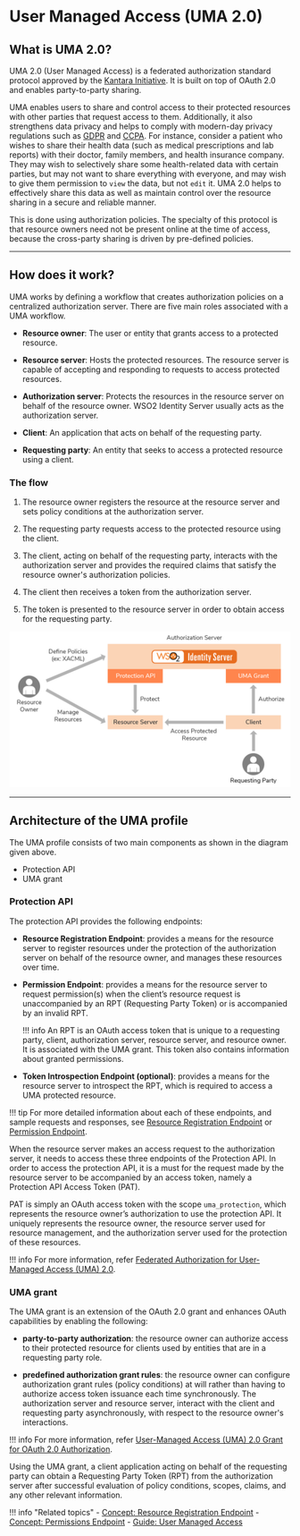 # User Managed Access (UMA 2.0)

## What is UMA 2.0?

UMA 2.0 (User Managed Access) is a federated authorization standard protocol approved by the [Kantara Initiative](https://kantarainitiative.org/). It is built on top of OAuth 2.0 and enables party-to-party sharing. 

UMA enables users to share and control access to their protected resources with other parties that request access to them. Additionally, it also strengthens data privacy and helps to comply with modern-day privacy regulations such as [GDPR](../../compliance/gdpr) and [CCPA](../../compliance/ccpa). For instance, consider a patient who wishes to share their health data (such as medical prescriptions and lab reports) with their doctor, family members, and health insurance company. They may wish to selectively share some health-related data with certain parties, but may not want to share everything with everyone, and may wish to give them permission to `view` the data, but not `edit` it. UMA 2.0 helps to effectively share this data as well as maintain control over the resource sharing in a secure and reliable manner. 

This is done using authorization policies. The specialty of this protocol is that resource owners need not be present online at the time of access, because the cross-party sharing is driven by pre-defined policies.

-----

## How does it work?

UMA works by defining a workflow that creates authorization policies on a centralized authorization server. There are five main roles associated with a UMA workflow. 

- **Resource owner**: The user or entity that grants access to a protected resource. 

- **Resource server**: Hosts the protected resources. The resource server is capable of accepting and responding to requests to access protected resources.

- **Authorization server**: Protects the resources in the resource server on behalf of the resource owner. WSO2 Identity Server usually acts as the authorization server.

- **Client**: An application that acts on behalf of the requesting party.

- **Requesting party**: An entity that seeks to access a protected resource using a client.

### The flow

1. The resource owner registers the resource at the resource server and sets policy conditions at the authorization server. 

2. The requesting party requests access to the protected resource using the client. 

2. The client, acting on behalf of the requesting party, interacts with the authorization server and provides the required claims that satisfy the resource owner's authorization policies.  

3. The client then receives a token from the authorization server. 

4. The token is presented to the resource server in order to obtain access for the requesting party. 

![User Managed Access diagram](../../../assets/img/concepts/user-managed-access-diagram.png) 

---

## Architecture of the UMA profile

The UMA profile consists of two main components as shown in the diagram given above. 

- Protection API
- UMA grant

### Protection API

The protection API provides the following endpoints:

- **Resource Registration Endpoint**: provides a means for the resource server to register resources under the protection of the authorization server on behalf of the resource owner, and manages these resources over time.

- **Permission Endpoint**: provides a means for the resource server to request permission(s) when the client’s resource request is unaccompanied by an RPT (Requesting Party Token) or is accompanied by an invalid RPT. 
    
    !!! info
        An RPT is an OAuth access token that is unique to a requesting party, client, authorization server, resource server, and resource owner. It is associated with the UMA grant. This token also contains information about granted permissions.

- **Token Introspection Endpoint (optional)**: provides a means for the resource server to introspect the RPT, which is required to access a UMA protected resource.

!!! tip
    For more detailed information about each of these endpoints, and sample requests and responses, see [Resource Registration Endpoint](../uma-resource-registration) or [Permission Endpoint](../uma-permission-endpoint).

When the resource server makes an access request to the authorization server, it needs to access these three endpoints of the Protection API. In order to access the protection API, it is a must for the request made by the resource server to be accompanied by an access token, namely a Protection API Access Token (PAT). 

PAT is simply an OAuth access token with the scope  `uma_protection`, which represents the resource owner’s authorization to use the protection API. It uniquely represents the resource owner, the resource server used for resource management, and the authorization server used for the protection of these resources.

!!! info
    For more information, refer [Federated Authorization for User-Managed Access (UMA) 2.0](https://docs.kantarainitiative.org/uma/wg/rec-oauth-uma-federated-authz-2.0.html).
    
### UMA grant

The UMA grant is an extension of the OAuth 2.0 grant and enhances OAuth capabilities by enabling the following: 

- **party-to-party authorization**: the resource owner can authorize access to their protected resource for clients used by entities that are in a requesting party role.

- **predefined authorization grant rules**: the resource owner can configure authorization grant rules (policy conditions) at will rather than having to authorize access token issuance each time synchronously. The authorization server and resource server, interact with the client and requesting party asynchronously, with respect to the resource owner's interactions. 

!!! info
    For more information, refer [User-Managed Access (UMA) 2.0 Grant for OAuth 2.0 Authorization](https://docs.kantarainitiative.org/uma/wg/rec-oauth-uma-grant-2.0.html).
    
Using the UMA grant, a client application acting on behalf of the requesting party can obtain a Requesting Party Token (RPT) from the authorization server after successful evaluation of policy conditions, scopes, claims, and any other relevant information.
     
!!! info "Related topics"
    - [Concept: Resource Registration Endpoint](../uma-resource-registration)
    - [Concept: Permissions Endpoint](../uma-permission-endpoint)
    - [Guide: User Managed Access](../../../../guides/access-delegation/uma)
    <!--- - [Demo: User Managed Access](TODO:link-to-demo)-->
